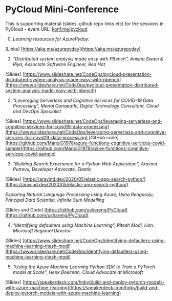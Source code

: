 # PyCloud Mini-Conference 
This is supporting material (slides, github repo links etc) for the sessions in PyCloud - event URL: [konf.me/pycloud](konf.me/pycloud)

0. _Learning resources for AzurePyday:_ 

[Links] [https://aka.ms/azurepyday](https://aka.ms/azurepyday)

1. _"Distributed system analysis made easy with PBench", Anisha Swain & Riya, Associate Software Engineer, Red Hat_

[Slides] [https://www.slideshare.net/CodeOps/pycloud-presentation-distributed-system-analysis-made-easy-with-pbench](https://www.slideshare.net/CodeOps/pycloud-presentation-distributed-system-analysis-made-easy-with-pbench)  

2. _"Leveraging Serverless and Cognitive Services for COVID-19 Data Processing", Manoj Ganapathi, Digital Technology Consultant, Cloud and DevOps Specialist_

[Slides] [https://www.slideshare.net/CodeOps/leveraging-serverless-and-cognitive-services-for-covid19-data-processing](https://www.slideshare.net/CodeOps/leveraging-serverless-and-cognitive-services-for-covid19-data-processing)
[GitHub code] [https://github.com/ManojG1978/azure-functions-cognitive-services-covid-sample](https://github.com/ManojG1978/azure-functions-cognitive-services-covid-sample) 

3. _"Building Search Experience for a Python Web Application", Aravind Putrevu, Developer Advocate, Elastic_

[Slides] [https://aravind.dev/2020/05/elastic-app-search-python/](https://aravind.dev/2020/05/elastic-app-search-python/) 

_Exploring Natural Language Processing using Azure, Usha Rengaraju, Principal Data Scientist, Infinite Sum Modelling_

[Slides and Code] [https://github.com/ushareng/PyCloud](https://github.com/ushareng/PyCloud)

4. _“Identifying defaulters using Machine Learning", Ritesh Modi, Hon. Microsoft Regional Director_

[Slides] [https://www.slideshare.net/CodeOps/identifying-defaulters-using-machine-learning-ritesh-modi](https://www.slideshare.net/CodeOps/identifying-defaulters-using-machine-learning-ritesh-modi)

5. _"Using the Azure Machine Learning Python SDK to Train a PyTorch model at Scale", Henk Boelman, Cloud Advocate at Microsoft_

[Slides] [https://speakerdeck.com/hnky/build-and-deploy-pytorch-models-with-azure-machine-learning](https://speakerdeck.com/hnky/build-and-deploy-pytorch-models-with-azure-machine-learning) 

